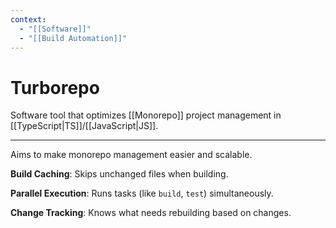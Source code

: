 ```yaml
---
context:
  - "[[Software]]"
  - "[[Build Automation]]"
---
```


# Turborepo

Software tool that optimizes [[Monorepo]] project management in [[TypeScript|TS]]/[[JavaScript|JS]].

---

Aims to make monorepo management easier and scalable.

**Build Caching**: Skips unchanged files when building.

**Parallel Execution**: Runs tasks (like `build`, `test`) simultaneously.

**Change Tracking**: Knows what needs rebuilding based on changes.
